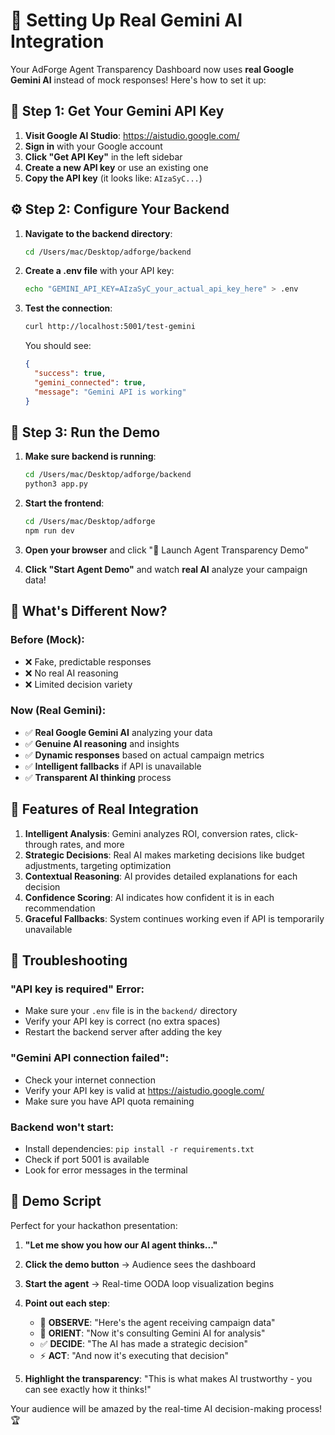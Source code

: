 # 🤖 Setting Up Real Gemini AI Integration

Your AdForge Agent Transparency Dashboard now uses **real Google Gemini AI** instead of mock responses! Here's how to set it up:

## 🔑 Step 1: Get Your Gemini API Key

1. **Visit Google AI Studio**: https://aistudio.google.com/
2. **Sign in** with your Google account
3. **Click "Get API Key"** in the left sidebar
4. **Create a new API key** or use an existing one
5. **Copy the API key** (it looks like: `AIzaSyC...`)

## ⚙️ Step 2: Configure Your Backend

1. **Navigate to the backend directory**:
   ```bash
   cd /Users/mac/Desktop/adforge/backend
   ```

2. **Create a .env file** with your API key:
   ```bash
   echo "GEMINI_API_KEY=AIzaSyC_your_actual_api_key_here" > .env
   ```

3. **Test the connection**:
   ```bash
   curl http://localhost:5001/test-gemini
   ```

   You should see:
   ```json
   {
     "success": true,
     "gemini_connected": true,
     "message": "Gemini API is working"
   }
   ```

## 🚀 Step 3: Run the Demo

1. **Make sure backend is running**:
   ```bash
   cd /Users/mac/Desktop/adforge/backend
   python3 app.py
   ```

2. **Start the frontend**:
   ```bash
   cd /Users/mac/Desktop/adforge
   npm run dev
   ```

3. **Open your browser** and click "🤖 Launch Agent Transparency Demo"

4. **Click "Start Agent Demo"** and watch **real AI** analyze your campaign data!

## 🧠 What's Different Now?

### Before (Mock):
- ❌ Fake, predictable responses
- ❌ No real AI reasoning
- ❌ Limited decision variety

### Now (Real Gemini):
- ✅ **Real Google Gemini AI** analyzing your data
- ✅ **Genuine AI reasoning** and insights  
- ✅ **Dynamic responses** based on actual campaign metrics
- ✅ **Intelligent fallbacks** if API is unavailable
- ✅ **Transparent AI thinking** process

## 🎯 Features of Real Integration

1. **Intelligent Analysis**: Gemini analyzes ROI, conversion rates, click-through rates, and more
2. **Strategic Decisions**: Real AI makes marketing decisions like budget adjustments, targeting optimization
3. **Contextual Reasoning**: AI provides detailed explanations for each decision
4. **Confidence Scoring**: AI indicates how confident it is in each recommendation
5. **Graceful Fallbacks**: System continues working even if API is temporarily unavailable

## 🔧 Troubleshooting

### "API key is required" Error:
- Make sure your `.env` file is in the `backend/` directory
- Verify your API key is correct (no extra spaces)
- Restart the backend server after adding the key

### "Gemini API connection failed":
- Check your internet connection
- Verify your API key is valid at https://aistudio.google.com/
- Make sure you have API quota remaining

### Backend won't start:
- Install dependencies: `pip install -r requirements.txt`
- Check if port 5001 is available
- Look for error messages in the terminal

## 🎉 Demo Script

Perfect for your hackathon presentation:

1. **"Let me show you how our AI agent thinks..."**
2. **Click the demo button** → Audience sees the dashboard
3. **Start the agent** → Real-time OODA loop visualization begins
4. **Point out each step**:
   - 🎯 **OBSERVE**: "Here's the agent receiving campaign data"
   - 🧠 **ORIENT**: "Now it's consulting Gemini AI for analysis"
   - ✅ **DECIDE**: "The AI has made a strategic decision"
   - ⚡ **ACT**: "And now it's executing that decision"

5. **Highlight the transparency**: "This is what makes AI trustworthy - you can see exactly how it thinks!"

Your audience will be amazed by the real-time AI decision-making process! 🏆

